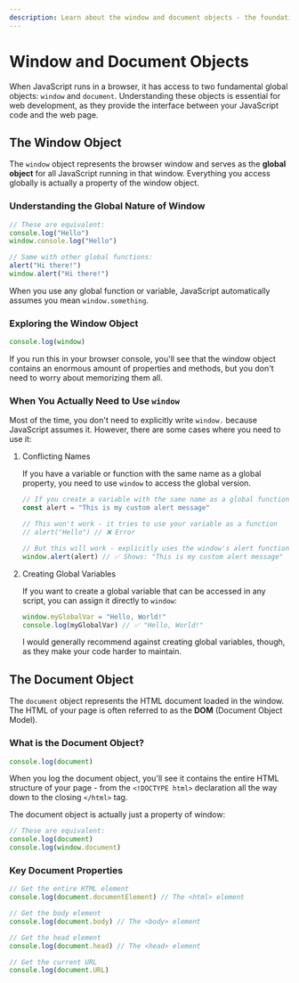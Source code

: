 ```yaml
---
description: Learn about the window and document objects - the foundation for interacting with web pages in JavaScript.
---
```


# Window and Document Objects

When JavaScript runs in a browser, it has access to two fundamental global objects: `window` and `document`. Understanding these objects is essential for web development, as they provide the interface between your JavaScript code and the web page.

## The Window Object

The `window` object represents the browser window and serves as the **global object** for all JavaScript running in that window. Everything you access globally is actually a property of the window object.

### Understanding the Global Nature of Window

```javascript
// These are equivalent:
console.log("Hello")
window.console.log("Hello")

// Same with other global functions:
alert("Hi there!")
window.alert("Hi there!")
```

When you use any global function or variable, JavaScript automatically assumes you mean `window.something`.

### Exploring the Window Object

```javascript
console.log(window)
```

If you run this in your browser console, you'll see that the window object contains an enormous amount of properties and methods, but you don't need to worry about memorizing them all.

### When You Actually Need to Use `window`

Most of the time, you don't need to explicitly write `window.` because JavaScript assumes it. However, there are some cases where you need to use it:

1. Conflicting Names

   If you have a variable or function with the same name as a global property, you need to use `window` to access the global version.

   ```javascript
   // If you create a variable with the same name as a global function
   const alert = "This is my custom alert message"

   // This won't work - it tries to use your variable as a function
   // alert("Hello") // ❌ Error

   // But this will work - explicitly uses the window's alert function
   window.alert(alert) // ✅ Shows: "This is my custom alert message"
   ```

2. Creating Global Variables

   If you want to create a global variable that can be accessed in any script, you can assign it directly to `window`:

   ```javascript
   window.myGlobalVar = "Hello, World!"
   console.log(myGlobalVar) // ✅ "Hello, World!"
   ```

   I would generally recommend against creating global variables, though, as they make your code harder to maintain.

## The Document Object

The `document` object represents the HTML document loaded in the window. The HTML of your page is often referred to as the **DOM** (Document Object Model).

### What is the Document Object?

```javascript
console.log(document)
```

When you log the document object, you'll see it contains the entire HTML structure of your page - from the `<!DOCTYPE html>` declaration all the way down to the closing `</html>` tag.

The document object is actually just a property of window:

```javascript
// These are equivalent:
console.log(document)
console.log(window.document)
```

### Key Document Properties

```javascript
// Get the entire HTML element
console.log(document.documentElement) // The <html> element

// Get the body element
console.log(document.body) // The <body> element

// Get the head element
console.log(document.head) // The <head> element

// Get the current URL
console.log(document.URL)
```

